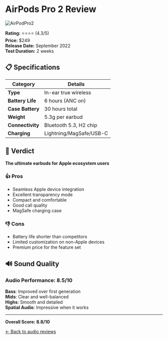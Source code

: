 # AirPods Pro 2 Review
![AirPodPro2](./images/airPPro2.png)

**Rating:** ⭐⭐⭐⭐ (4.3/5)  
**Price:** $249  
**Release Date:** September 2022  
**Test Duration:** 2 weeks  

## 📋 Specifications

| Category | Details |
|----------|---------|
| **Type** | In-ear true wireless |
| **Battery Life** | 6 hours (ANC on) |
| **Case Battery** | 30 hours total |
| **Weight** | 5.3g per earbud |
| **Connectivity** | Bluetooth 5.3, H2 chip |
| **Charging** | Lightning/MagSafe/USB-C |

## 🎯 Verdict

**The ultimate earbuds for Apple ecosystem users**

### 👍 Pros
- Seamless Apple device integration
- Excellent transparency mode
- Compact and comfortable
- Good call quality
- MagSafe charging case

### 👎 Cons
- Battery life shorter than competitors
- Limited customization on non-Apple devices
- Premium price for the feature set

## 🔊 Sound Quality

### **Audio Performance: 8.5/10**

**Bass**: Improved over first generation  
**Mids**: Clear and well-balanced  
**Highs**: Smooth and detailed  
**Spatial Audio**: Impressive when it works

---

**Overall Score: 8.8/10**

[← Back to audio reviews](../)